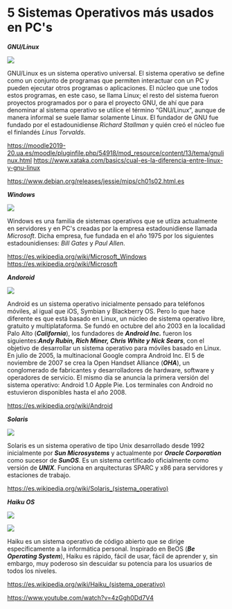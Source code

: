 # 5 Sistemas Operativos más usados en PC's

***GNU/Linux***

![](https://upload.wikimedia.org/wikipedia/commons/0/06/Gnulinux.png)

GNU/Linux es un sistema operativo universal. El sistema operativo se define como un conjunto de programas que permiten interactuar con un PC y pueden ejecutar otros programas o aplicaciones.  El núcleo que une todos estos programas, en este caso, se llama Linux; el resto del sistema fueron proyectos programados por o para el proyecto GNU, de ahí que para denominar al sistema operativo se utilice el término “GNU/Linux”, aunque de manera informal se suele llamar solamente Linux. El fundador de GNU fue fundado por el estadounidiense _Richard Stallman_ y quién creó el núcleo fue el finlandés _Linus Torvalds_.

<https://moodle2019-20.ua.es/moodle/pluginfile.php/54918/mod_resource/content/13/tema/gnulinux.html>
<https://www.xataka.com/basics/cual-es-la-diferencia-entre-linux-y-gnu-linux>

<https://www.debian.org/releases/jessie/mips/ch01s02.html.es>

***Windows***

![](https://s3.amazonaws.com/s3.timetoast.com/public/uploads/photos/8059116/Evolucion-Windows.png)

Windows es una familia de sistemas operativos que se utliza actualmente en servidores y en PC's creadas por la empresa estadounidiense llamada _Microsoft_. Dicha empresa, fue fundada en el año 1975 por los siguientes estadounidienses: _Bill Gates_ y _Paul Allen_.

<https://es.wikipedia.org/wiki/Microsoft_Windows>
<https://es.wikipedia.org/wiki/Microsoft>

***Andoroid***

![](https://www.welivesecurity.com/wp-content/uploads/es-la/2012/12/Logo-Android.png)

Android es un sistema operativo inicialmente pensado para teléfonos móviles, al igual que iOS, Symbian y Blackberry OS. Pero lo que hace diferente es que está basado en Linux, un núcleo de sistema operativo libre, gratuito y multiplataforma. Se fundó en octubre del año 2003 en la localidad Palo Alto (***California***), los fundadores de ***Android Inc.*** fueron los siguientes:***Andy Rubin, Rich Miner, Chris White y Nick Sears***, con el objetivo de desarrollar un sistema operativo para móviles basado en Linux. En julio de 2005, la multinacional Google compra Android Inc. El 5 de noviembre de 2007 se crea la Open Handset Alliance (***OHA***), un conglomerado de fabricantes y desarrolladores de hardware, software y operadores de servicio. El mismo día se anuncia la primera versión del sistema operativo: Android 1.0 Apple Pie. Los terminales con Android no estuvieron disponibles hasta el año 2008.

<https://es.wikipedia.org/wiki/Android>

***Solaris***

![](https://upload.wikimedia.org/wikipedia/commons/e/ee/Aktualne_logo_Oracle_Solaris_OS_OSos.png)

Solaris es un sistema operativo de tipo Unix desarrollado desde 1992 inicialmente por ***Sun Microsystems*** y actualmente por ***Oracle Corporation*** como sucesor de ***SunOS***. Es un sistema certificado oficialmente como versión de ***UNIX***. Funciona en arquitecturas SPARC y x86 para servidores y estaciones de trabajo.

<https://es.wikipedia.org/wiki/Solaris_(sistema_operativo)>

***Haiku OS***

![](https://upload.wikimedia.org/wikipedia/commons/thumb/4/47/Haikulogov2.png/245px-Haikulogov2.png)

![](https://blog.desdelinux.net/wp-content/uploads/2018/07/haiku-os.jpg)

Haiku es un sistema operativo de código abierto que se dirige específicamente a la informática personal. Inspirado en BeOS (***Be Operating System***), Haiku es rápido, fácil de usar, fácil de aprender y, sin embargo, muy poderoso sin descuidar su potencia para los usuarios de todos los niveles.

<https://es.wikipedia.org/wiki/Haiku_(sistema_operativo)>

<https://www.youtube.com/watch?v=4zGgh0Dd7V4>
